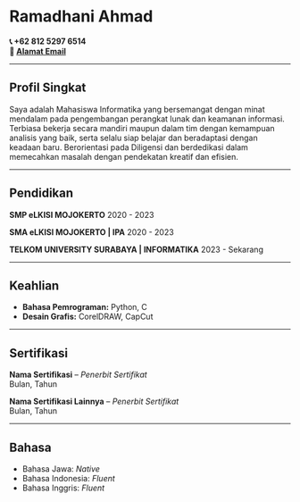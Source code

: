 # Ramadhani Ahmad
**📞 +62 812 5297 6514  
📧 [Alamat Email](mailto:ramadhani.ahmad.basic@gmail.com)**  

---

## **Profil Singkat**
Saya adalah Mahasiswa Informatika yang bersemangat dengan minat mendalam pada pengembangan perangkat lunak dan keamanan informasi. Terbiasa bekerja secara mandiri maupun dalam tim dengan kemampuan analisis yang baik, serta selalu siap belajar dan beradaptasi dengan keadaan baru. Berorientasi pada Diligensi dan berdedikasi dalam memecahkan masalah dengan pendekatan kreatif dan efisien.

---

## **Pendidikan**
**SMP eLKISI MOJOKERTO**
2020 - 2023  

**SMA eLKISI MOJOKERTO | IPA**
2020 - 2023  

**TELKOM UNIVERSITY SURABAYA | INFORMATIKA**
2023 - Sekarang

---

## **Keahlian**
- **Bahasa Pemrograman:** Python, C
- **Desain Grafis:** CorelDRAW, CapCut  

---

## **Sertifikasi**
**Nama Sertifikasi** – *Penerbit Sertifikat*  
Bulan, Tahun  

**Nama Sertifikasi Lainnya** – *Penerbit Sertifikat*  
Bulan, Tahun  

---

## **Bahasa**
- Bahasa Jawa: *Native*  
- Bahasa Indonesia: *Fluent*  
- Bahasa Inggris: *Fluent*  
